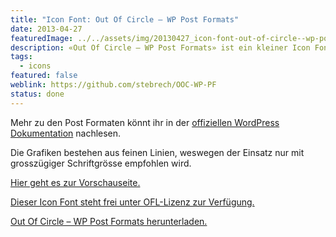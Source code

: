 ```yaml
---
title: "Icon Font: Out Of Circle – WP Post Formats"
date: 2013-04-27
featuredImage: ../../assets/img/20130427_icon-font-out-of-circle--wp-post-formats.png
description: «Out Of Circle – WP Post Formats» ist ein kleiner Icon Font, mithilfe man die aktuell vorhanden Post Formate in WordPress grafisch aufpolieren kann.
tags:
  - icons
featured: false
weblink: https://github.com/stebrech/OOC-WP-PF
status: done
---
```

Mehr zu den Post Formaten könnt ihr in der [offiziellen WordPress Dokumentation](https://wordpress.org/support/article/post-formats/) nachlesen.

Die Grafiken bestehen aus feinen Linien, weswegen der Einsatz nur mit grosszügiger Schriftgrösse empfohlen wird.

[Hier geht es zur Vorschauseite.](https://stebrech.github.io/OOC-WP-PF/)

[Dieser Icon Font steht frei unter OFL-Lizenz zur Verfügung.](https://stebrech.github.io/OOC-WP-PF/license.txt)

[Out Of Circle – WP Post Formats herunterladen.](https://github.com/stebrech/OOC-WP-PF)
